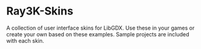# Ray3K-Skins

A collection of user interface skins for LibGDX. Use these in your games or create your own based on these examples. Sample projects are included with each skin.